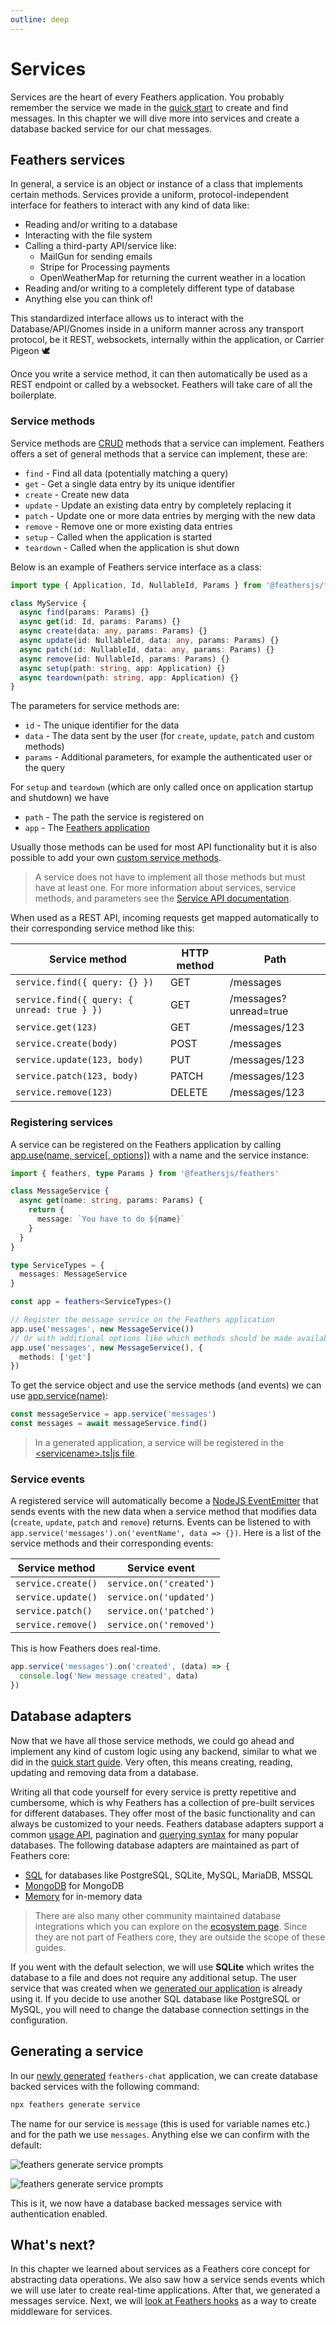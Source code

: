 ```yaml
---
outline: deep
---
```


# Services

Services are the heart of every Feathers application. You probably remember the service we made in the [quick start](./starting.md) to create and find messages. In this chapter we will dive more into services and create a database backed service for our chat messages.

## Feathers services

In general, a service is an object or instance of a class that implements certain methods. Services provide a uniform, protocol-independent interface for feathers to interact with any kind of data like:

- Reading and/or writing to a database
- Interacting with the file system
- Calling a third-party API/service like:
  - MailGun for sending emails
  - Stripe for Processing payments
  - OpenWeatherMap for returning the current weather in a location
- Reading and/or writing to a completely different type of database
- Anything else you can think of!

This standardized interface allows us to interact with the Database/API/Gnomes inside in a uniform manner across any transport protocol, be it REST, websockets, internally within the application, or Carrier Pigeon 🕊️

Once you write a service method, it can then automatically be used as a REST endpoint or called by a websocket. Feathers will take care of all the boilerplate.

### Service methods

Service methods are [CRUD](https://en.wikipedia.org/wiki/Create,_read,_update_and_delete) methods that a service can implement. Feathers offers a set of general methods that a service can implement, these are:

- `find` - Find all data (potentially matching a query)
- `get` - Get a single data entry by its unique identifier
- `create` - Create new data
- `update` - Update an existing data entry by completely replacing it
- `patch` - Update one or more data entries by merging with the new data
- `remove` - Remove one or more existing data entries
- `setup` - Called when the application is started
- `teardown` - Called when the application is shut down

Below is an example of Feathers service interface as a class:

```ts
import type { Application, Id, NullableId, Params } from '@feathersjs/feathers'

class MyService {
  async find(params: Params) {}
  async get(id: Id, params: Params) {}
  async create(data: any, params: Params) {}
  async update(id: NullableId, data: any, params: Params) {}
  async patch(id: NullableId, data: any, params: Params) {}
  async remove(id: NullableId, params: Params) {}
  async setup(path: string, app: Application) {}
  async teardown(path: string, app: Application) {}
}
```

The parameters for service methods are:

- `id` - The unique identifier for the data
- `data` - The data sent by the user (for `create`, `update`, `patch` and custom methods)
- `params` - Additional parameters, for example the authenticated user or the query

For `setup` and `teardown` (which are only called once on application startup and shutdown) we have

- `path` - The path the service is registered on
- `app` - The [Feathers application](./../../api/application.md)

Usually those methods can be used for most API functionality but it is also possible to add your own [custom service methods](../../api/services.md#custom-methods).

<BlockQuote type="info">

A service does not have to implement all those methods but must have at least one. For more information about services, service methods, and parameters see the [Service API documentation](../../api/services.md).

</BlockQuote>

When used as a REST API, incoming requests get mapped automatically to their corresponding service method like this:

| Service method                              | HTTP method | Path                  |
| ------------------------------------------- | ----------- | --------------------- |
| `service.find({ query: {} })`               | GET         | /messages             |
| `service.find({ query: { unread: true } })` | GET         | /messages?unread=true |
| `service.get(123)`                          | GET         | /messages/123         |
| `service.create(body)`                      | POST        | /messages             |
| `service.update(123, body)`                 | PUT         | /messages/123         |
| `service.patch(123, body)`                  | PATCH       | /messages/123         |
| `service.remove(123)`                       | DELETE      | /messages/123         |

### Registering services

A service can be registered on the Feathers application by calling [app.use(name, service[, options])](../../api/application.md#use-path-service) with a name and the service instance:

```ts
import { feathers, type Params } from '@feathersjs/feathers'

class MessageService {
  async get(name: string, params: Params) {
    return {
      message: `You have to do ${name}`
    }
  }
}

type ServiceTypes = {
  messages: MessageService
}

const app = feathers<ServiceTypes>()

// Register the message service on the Feathers application
app.use('messages', new MessageService())
// Or with additional options like which methods should be made available
app.use('messages', new MessageService(), {
  methods: ['get']
})
```

To get the service object and use the service methods (and events) we can use [app.service(name)](../../api/application.md#service-path):

```js
const messageService = app.service('messages')
const messages = await messageService.find()
```

<BlockQuote type="tip">

In a generated application, a service will be registered in the [&lt;servicename&gt;.ts|js file](../cli/service.md).

</BlockQuote>

### Service events

A registered service will automatically become a [NodeJS EventEmitter](https://nodejs.org/api/events.html) that sends events with the new data when a service method that modifies data (`create`, `update`, `patch` and `remove`) returns. Events can be listened to with `app.service('messages').on('eventName', data => {})`. Here is a list of the service methods and their corresponding events:

| Service method     | Service event           |
| ------------------ | ----------------------- |
| `service.create()` | `service.on('created')` |
| `service.update()` | `service.on('updated')` |
| `service.patch()`  | `service.on('patched')` |
| `service.remove()` | `service.on('removed')` |

This is how Feathers does real-time.

```js
app.service('messages').on('created', (data) => {
  console.log('New message created', data)
})
```

## Database adapters

Now that we have all those service methods, we could go ahead and implement any kind of custom logic using any backend, similar to what we did in the [quick start guide](./starting.md). Very often, this means creating, reading, updating and removing data from a database.

Writing all that code yourself for every service is pretty repetitive and cumbersome, which is why Feathers has a collection of pre-built services for different databases. They offer most of the basic functionality and can always be customized to your needs. Feathers database adapters support a common [usage API](../../api/databases/common.md), pagination and [querying syntax](../../api/databases/querying.md) for many popular databases. The following database adapters are maintained as part of Feathers core:

- [SQL](../../api/databases/knex.md) for databases like PostgreSQL, SQLite, MySQL, MariaDB, MSSQL
- [MongoDB](../../api/databases/mongodb.md) for MongoDB
- [Memory](../../api/databases/memory.md) for in-memory data

<BlockQuote type="tip">

There are also many other community maintained database integrations which you can explore on the [ecosystem page](/ecosystem/?cat=Database&sort=downloads). Since they are not part of Feathers core, they are outside the scope of these guides.

</BlockQuote>

If you went with the default selection, we will use **SQLite** which writes the database to a file and does not require any additional setup. The user service that was created when we [generated our application](./generator.md) is already using it. If you decide to use another SQL database like PostgreSQL or MySQL, you will need to change the database connection settings in the configuration.

## Generating a service

In our [newly generated](./generator.md) `feathers-chat` application, we can create database backed services with the following command:

```sh
npx feathers generate service
```

The name for our service is `message` (this is used for variable names etc.) and for the path we use `messages`. Anything else we can confirm with the default:

<DatabaseBlock global-id="sql">

![feathers generate service prompts](./assets/generate-service.png)

</DatabaseBlock>

<DatabaseBlock global-id="mongodb">

![feathers generate service prompts](./assets/generate-service-mongodb.png)

</DatabaseBlock>

This is it, we now have a database backed messages service with authentication enabled.

## What's next?

In this chapter we learned about services as a Feathers core concept for abstracting data operations. We also saw how a service sends events which we will use later to create real-time applications. After that, we generated a messages service. Next, we will [look at Feathers hooks](./hooks.md) as a way to create middleware for services.
